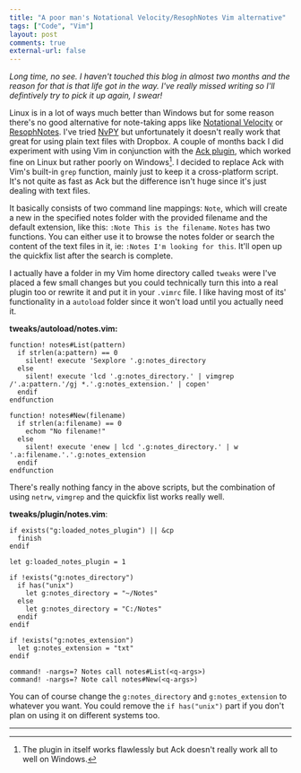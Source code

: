 ```yaml
---
title: "A poor man's Notational Velocity/ResophNotes Vim alternative"
tags: ["Code", "Vim"]
layout: post
comments: true
external-url: false
---
```


*Long time, no see. I haven't touched this blog in almost two months and the reason for that is that life got in the way. I've really missed writing so I'll defintively try to pick it up again, I swear!*

Linux is in a lot of ways much better than Windows but for some reason there's no good alternative for note-taking apps like [Notational Velocity](http://notational.net/) or [ResophNotes](http://www.resoph.com/ResophNotes/Welcome.html). I've tried [NvPY](https://github.com/cpbotha/nvpy) but unfortunately it doesn't really work that great for using plain text files with Dropbox. A couple of months back I did experiment with using Vim in conjunction with the [Ack plugin](https://github.com/mileszs/ack.vim), which worked fine on Linux but rather poorly on Windows[^20130729-1]. I decided to replace Ack with Vim's built-in `grep` function, mainly just to keep it a cross-platform script. It's not quite as fast as Ack but the difference isn't huge since it's just dealing with text files.

It basically consists of two command line mappings: `Note`, which will create a new in the specified notes folder with the provided filename and the default extension, like this: `:Note This is the filename`. `Notes` has two functions. You can either use it to browse the notes folder or search the content of the text files in it, ie: `:Notes I'm looking for this`. It'll open up the quickfix list after the search is complete.

I actually have a folder in my Vim home directory called `tweaks` were I've placed a few small changes but you could technically turn this into a real plugin too or rewrite it and put it in your `.vimrc` file. I like having most of its' functionality in a `autoload` folder since it won't load until you actually need it.

**tweaks/autoload/notes.vim:**

    function! notes#List(pattern)
      if strlen(a:pattern) == 0
        silent! execute 'Sexplore '.g:notes_directory
      else
        silent! execute 'lcd '.g:notes_directory.' | vimgrep /'.a:pattern.'/gj *.'.g:notes_extension.' | copen'
      endif
    endfunction

    function! notes#New(filename)
      if strlen(a:filename) == 0
        echom "No filename!"
      else
        silent! execute 'enew | lcd '.g:notes_directory.' | w '.a:filename.'.'.g:notes_extension
      endif
    endfunction

There's really nothing fancy in the above scripts, but the combination of using `netrw`, `vimgrep` and the quickfix list works really well.

**tweaks/plugin/notes.vim**:

    if exists("g:loaded_notes_plugin") || &cp
      finish
    endif

    let g:loaded_notes_plugin = 1

    if !exists("g:notes_directory")
      if has("unix")
        let g:notes_directory = "~/Notes"
      else
        let g:notes_directory = "C:/Notes"
      endif
    endif

    if !exists("g:notes_extension")
      let g:notes_extension = "txt"
    endif

    command! -nargs=? Notes call notes#List(<q-args>)
    command! -nargs=? Note call notes#New(<q-args>)

You can of course change the `g:notes_directory` and `g:notes_extension` to whatever you want. You could remove the `if has("unix")` part if you don't plan on using it on different systems too.

* * *

[^20130729-1]: The plugin in itself works flawlessly but Ack doesn't really work all to well on Windows.
